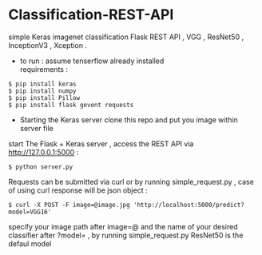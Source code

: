 # Classification-REST-API
simple Keras imagenet classification Flask REST API , VGG , ResNet50 , InceptionV3 , Xception .

* to run : 
assume tenserflow already installed  
requirements :

```shell
$ pip install keras
$ pip install numpy
$ pip install Pillow
$ pip install flask gevent requests
```
* Starting the Keras server
clone this repo and put you image within server file 

start The Flask + Keras server , access the REST API via http://127.0.0.1:5000 : 
```shell
$ python server.py
```
Requests can be submitted via curl or by running simple_request.py , case of using curl response will be json object  :
```shell
$ curl -X POST -F image=@image.jpg 'http://localhost:5000/predict?model=VGG16'
```
specify your image path after image=@ and the name of your desired classifier after ?model= , by running simple_request.py ResNet50 is the defaul model  
